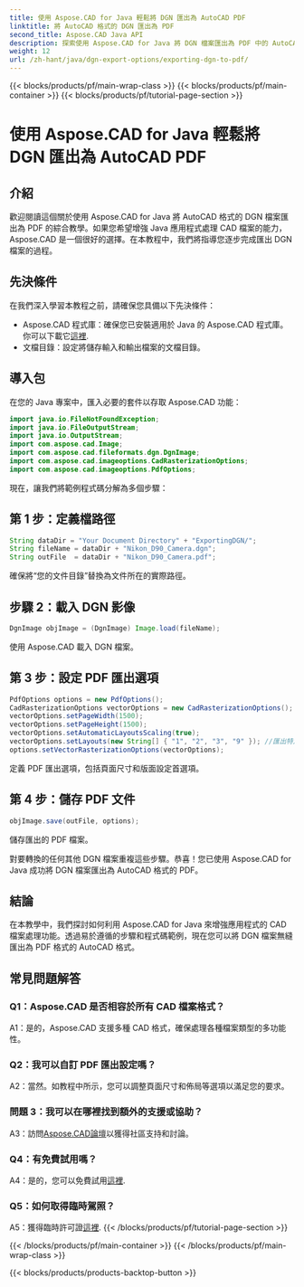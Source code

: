 ```yaml
---
title: 使用 Aspose.CAD for Java 輕鬆將 DGN 匯出為 AutoCAD PDF
linktitle: 將 AutoCAD 格式的 DGN 匯出為 PDF
second_title: Aspose.CAD Java API
description: 探索使用 Aspose.CAD for Java 將 DGN 檔案匯出為 PDF 中的 AutoCAD 格式的逐步指南。輕鬆提升 Java 應用程式的 CAD 處理能力。
weight: 12
url: /zh-hant/java/dgn-export-options/exporting-dgn-to-pdf/
---
```


{{< blocks/products/pf/main-wrap-class >}}
{{< blocks/products/pf/main-container >}}
{{< blocks/products/pf/tutorial-page-section >}}

# 使用 Aspose.CAD for Java 輕鬆將 DGN 匯出為 AutoCAD PDF

## 介紹

歡迎閱讀這個關於使用 Aspose.CAD for Java 將 AutoCAD 格式的 DGN 檔案匯出為 PDF 的綜合教學。如果您希望增強 Java 應用程式處理 CAD 檔案的能力，Aspose.CAD 是一個很好的選擇。在本教程中，我們將指導您逐步完成匯出 DGN 檔案的過程。


## 先決條件
在我們深入學習本教程之前，請確保您具備以下先決條件：
-  Aspose.CAD 程式庫：確保您已安裝適用於 Java 的 Aspose.CAD 程式庫。你可以下載它[這裡](https://releases.aspose.com/cad/java/).
- 文檔目錄：設定將儲存輸入和輸出檔案的文檔目錄。

## 導入包

在您的 Java 專案中，匯入必要的套件以存取 Aspose.CAD 功能：

```java
import java.io.FileNotFoundException;
import java.io.FileOutputStream;
import java.io.OutputStream;
import com.aspose.cad.Image;
import com.aspose.cad.fileformats.dgn.DgnImage;
import com.aspose.cad.imageoptions.CadRasterizationOptions;
import com.aspose.cad.imageoptions.PdfOptions;
```

現在，讓我們將範例程式碼分解為多個步驟：

## 第 1 步：定義檔路徑

```java
String dataDir = "Your Document Directory" + "ExportingDGN/";
String fileName = dataDir + "Nikon_D90_Camera.dgn";
String outFile  = dataDir + "Nikon_D90_Camera.pdf";
```

確保將“您的文件目錄”替換為文件所在的實際路徑。

## 步驟 2：載入 DGN 影像

```java
DgnImage objImage = (DgnImage) Image.load(fileName);
```

使用 Aspose.CAD 載入 DGN 檔案。

## 第 3 步：設定 PDF 匯出選項

```java
PdfOptions options = new PdfOptions();
CadRasterizationOptions vectorOptions = new CadRasterizationOptions();
vectorOptions.setPageWidth(1500);
vectorOptions.setPageHeight(1500);
vectorOptions.setAutomaticLayoutsScaling(true);
vectorOptions.setLayouts(new String[] { "1", "2", "3", "9" }); //匯出特定視圖
options.setVectorRasterizationOptions(vectorOptions);
```

定義 PDF 匯出選項，包括頁面尺寸和版面設定首選項。

## 第 4 步：儲存 PDF 文件

```java
objImage.save(outFile, options);
```

儲存匯出的 PDF 檔案。

對要轉換的任何其他 DGN 檔案重複這些步驟。恭喜！您已使用 Aspose.CAD for Java 成功將 DGN 檔案匯出為 AutoCAD 格式的 PDF。

## 結論

在本教學中，我們探討如何利用 Aspose.CAD for Java 來增強應用程式的 CAD 檔案處理功能。透過易於遵循的步驟和程式碼範例，現在您可以將 DGN 檔案無縫匯出為 PDF 格式的 AutoCAD 格式。

## 常見問題解答

### Q1：Aspose.CAD 是否相容於所有 CAD 檔案格式？

A1：是的，Aspose.CAD 支援多種 CAD 格式，確保處理各種檔案類型的多功能性。

### Q2：我可以自訂 PDF 匯出設定嗎？

A2：當然。如教程中所示，您可以調整頁面尺寸和佈局等選項以滿足您的要求。

### 問題 3：我可以在哪裡找到額外的支援或協助？

 A3：訪問[Aspose.CAD論壇](https://forum.aspose.com/c/cad/19)以獲得社區支持和討論。

### Q4：有免費試用嗎？

 A4：是的，您可以免費試用[這裡](https://releases.aspose.com/).

### Q5：如何取得臨時駕照？

 A5：獲得臨時許可證[這裡](https://purchase.aspose.com/temporary-license/).
{{< /blocks/products/pf/tutorial-page-section >}}

{{< /blocks/products/pf/main-container >}}
{{< /blocks/products/pf/main-wrap-class >}}

{{< blocks/products/products-backtop-button >}}
